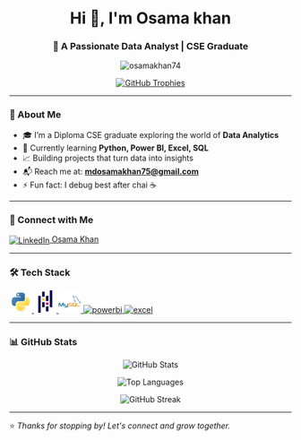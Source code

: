 <h1 align="center">Hi 👋, I'm Osama khan</h1>
<h3 align="center">🎯 A Passionate Data Analyst | CSE Graduate</h3>

<p align="center">
  <img src="https://komarev.com/ghpvc/?username=osamakhan74&label=Profile%20views&color=0e75b6&style=flat" alt="osamakhan74" />
</p>

<p align="center">
  <a href="https://github.com/ryo-ma/github-profile-trophy">
    <img src="https://github-profile-trophy.vercel.app/?username=osamakhan74&theme=algolia&margin-w=15&margin-h=15&column=7" alt="GitHub Trophies"/>
  </a>
</p>

---

### 🌱 About Me

- 🎓 I’m a Diploma CSE graduate exploring the world of **Data Analytics**  
- 🧠 Currently learning **Python, Power BI, Excel, SQL**  
- 📈 Building projects that turn data into insights  
- 📬 Reach me at: **mdosamakhan75@gmail.com**  
- ⚡ Fun fact: I debug best after chai ☕

---

### 🔗 Connect with Me
<p align="left">
  <a href="https://www.linkedin.com/in/osama-khan" target="blank">
    <img align="center" src="https://cdn.jsdelivr.net/npm/simple-icons@v5/icons/linkedin.svg" alt="LinkedIn" height="30" width="30" /> Osama Khan
  </a>
</p>

---

### 🛠️ Tech Stack
<p align="left">
  <a href="https://www.python.org" target="_blank" rel="noreferrer">
    <img src="https://raw.githubusercontent.com/devicons/devicon/master/icons/python/python-original.svg" alt="python" width="40" height="40"/>
  </a>
  <a href="https://pandas.pydata.org/" target="_blank" rel="noreferrer">
    <img src="https://raw.githubusercontent.com/devicons/devicon/2ae2a900d2f041da66e950e4d48052658d850630/icons/pandas/pandas-original.svg" alt="pandas" width="40" height="40"/>
  </a>
  <a href="https://www.mysql.com/" target="_blank" rel="noreferrer">
    <img src="https://raw.githubusercontent.com/devicons/devicon/master/icons/mysql/mysql-original-wordmark.svg" alt="mysql" width="40" height="40"/>
  </a>
  <a href="https://powerbi.microsoft.com/" target="_blank" rel="noreferrer">
    <img src="https://img.icons8.com/color/48/000000/power-bi.png" alt="powerbi" width="40" height="40"/>
  </a>
  <a href="https://www.microsoft.com/en-us/microsoft-365/excel" target="_blank" rel="noreferrer">
    <img src="https://img.icons8.com/color/48/000000/microsoft-excel-2019--v1.png" alt="excel" width="40" height="40"/>
  </a>
</p>

---

### 📊 GitHub Stats

<p align="center">
  <img src="https://github-readme-stats.vercel.app/api?username=osamakhan74&show_icons=true&theme=radical" alt="GitHub Stats" />
</p>

<p align="center">
  <img src="https://github-readme-stats.vercel.app/api/top-langs/?username=osamakhan74&layout=compact&theme=radical" alt="Top Languages" />
</p>

<p align="center">
  <img src="https://streak-stats.demolab.com/?user=osamakhan74&theme=radical" alt="GitHub Streak" />
</p>

---

⭐ *Thanks for stopping by! Let's connect and grow together.*

